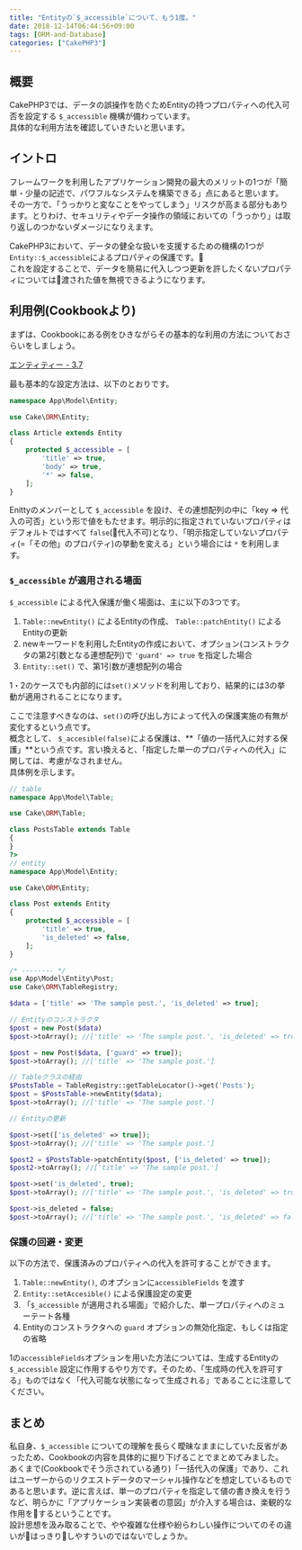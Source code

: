 ```yaml
---
title: "Entityの`$_accessible`について、もう1度。"
date: 2018-12-14T06:44:56+09:00
tags: [ORM-and-Database]
categories: ["CakePHP3"]
---
```

## 概要
CakePHP3では、データの誤操作を防ぐためEntityの持つプロパティへの代入可否を設定する `$_accessible` 機構が備わっています。  
具体的な利用方法を確認していきたいと思います。

## イントロ
フレームワークを利用したアプリケーション開発の最大のメリットの1つが「簡単・少量の記述で、パワフルなシステムを構築できる」点にあると思います。  
その一方で、「うっかりと変なことをやってしまう」リスクが高まる部分もあります。とりわけ、セキュリティやデータ操作の領域においての「うっかり」は取り返しのつかないダメージになりえます。

CakePHP3において、データの健全な扱いを支援するための機構の1つが `Entity::$_accessible`によるプロパティの保護です。  
これを設定することで、データを簡易に代入しつつ更新を許したくないプロパティについては渡された値を無視できるようになります。

## 利用例(Cookbookより)
まずは、Cookbookにある例をひきながらその基本的な利用の方法についておさらいをしましょう。  

[エンティティー \- 3\.7](https://book.cakephp.org/3.0/ja/orm/entities.html#mass-assignment)

最も基本的な設定方法は、以下のとおりです。

```php
namespace App\Model\Entity;

use Cake\ORM\Entity;

class Article extends Entity
{
    protected $_accessible = [
        'title' => true,
        'body' => true,
        '*' => false,
    ];
}
```

Enittyのメンバーとして `$_accessible` を設け、その連想配列の中に「key => 代入の可否」という形で値をもたせます。明示的に指定されていないプロパティはデフォルトではすべて `false`(代入不可)となり、「明示指定していないプロパティ(=「その他」のプロパティ)の挙動を変える」という場合には `*` を利用します。


### `$_accessible` が適用される場面
`$_accessible` による代入保護が働く場面は、主に以下の3つです。

1. `Table::newEntity()` によるEntityの作成、 `Table::patchEntity()` によるEntityの更新
2. newキーワードを利用したEntityの作成において、オプション(コンストラクタの第2引数となる連想配列)で `'guard' => true` を指定した場合
3. `Entity::set()` で、第1引数が連想配列の場合

1・2のケースでも内部的には`set()`メソッドを利用しており、結果的には3の挙動が適用されることになります。  

ここで注意すべきなのは、`set()`の呼び出し方によって代入の保護実施の有無が変化するという点です。  
概念として、 `$_accesible(false)`による保護は、**「値の一括代入に対する保護」**という点です。言い換えると、「指定した単一のプロパティへの代入」に関しては、考慮がなされません。  
具体例を示します。


```php
// table
namespace App\Model\Table;

use Cake\ORM\Table;

class PostsTable extends Table
{
}
?>
// entity
namespace App\Model\Entity;

use Cake\ORM\Entity;

class Post extends Entity
{
    protected $_accessible = [
        'title' => true,
        'is_deleted' => false,
    ];
}

/* -------- */
use App\Model\Entity\Post;
use Cake\ORM\TableRegistry;

$data = ['title' => 'The sample post.', 'is_deleted' => true];

// Entityのコンストラクタ
$post = new Post($data)
$post->toArray(); //['title' => 'The sample post.', 'is_deleted' => true]

$post = new Post($data, ['guard' => true]);
$post->toArray(); //['title' => 'The sample post.']

// Tableクラスの経由
$PostsTable = TableRegistry::getTableLocator()->get('Posts');
$post = $PostsTable->newEntity($data);
$post->toArray(); //['title' => 'The sample post.']

// Entityの更新

$post->set(['is_deleted' => true]);
$post->toArray(); //['title' => 'The sample post.']

$post2 = $PostsTable->patchEntity($post, ['is_deleted' => true]);
$post2->toArray(); //['title' => 'The sample post.']

$post->set('is_deleted', true);
$post->toArray(); //['title' => 'The sample post.', 'is_deleted' => true]

$post->is_deleted = false;
$post->toArray(); //['title' => 'The sample post.', 'is_deleted' => false]
```

### 保護の回避・変更
以下の方法で、保護済みのプロパティへの代入を許可することができます。

1. `Table::newEntity()`,  のオプションに`accessibleFields` を渡す
2. `Entity::setAccesible()` による保護設定の変更
3. 「`$_accessible` が適用される場面」で紹介した、単一プロパティへのミューテート各種
4. Entityのコンストラクタへの `guard` オプションの無効化指定、もしくは指定の省略

1の`accessibleFields`オプションを用いた方法については、生成するEntityの `$_accessible` 設定に作用するやり方です。そのため、「生成時の代入を許可する」ものではなく「代入可能な状態になって生成される」であることに注意してください。


## まとめ
私自身、`$_accessible` についての理解を長らく曖昧なままにしていた反省があったため、Cookbookの内容を具体的に掘り下げることでまとめてみました。  
あくまで(Cookbookでそう示されている通り)「一括代入の保護」であり、これはユーザーからのリクエストデータのマーシャル操作などを想定しているものであると思います。逆に言えば、単一のプロパティを指定して値の書き換えを行うなど、明らかに「アプリケーション実装者の意図」が介入する場合は、楽観的な作用をするということです。  
設計思想を汲み取ることで、やや複雑な仕様や紛らわしい操作についてのその違いがはっきりしやすういのではないでしょうか。